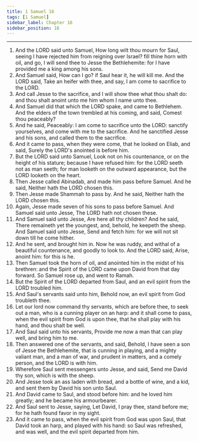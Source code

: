 ```yaml
---
title: 1 Samuel 16
tags: [1 Samuel]
sidebar_label: Chapter 16
sidebar_position: 16
---
```


---
1. And the LORD said unto Samuel, How long wilt thou mourn for Saul, seeing I have rejected him from reigning over Israel? fill thine horn with oil, and go, I will send thee to Jesse the Bethlehemite: for I have provided me a king among his sons.
2. And Samuel said, How can I go? if Saul hear it, he will kill me. And the LORD said, Take an heifer with thee, and say, I am come to sacrifice to the LORD.
3. And call Jesse to the sacrifice, and I will show thee what thou shalt do: and thou shalt anoint unto me him whom I name unto thee.
4. And Samuel did that which the LORD spake, and came to Bethlehem. And the elders of the town trembled at his coming, and said, Comest thou peaceably?
5. And he said, Peaceably: I am come to sacrifice unto the LORD: sanctify yourselves, and come with me to the sacrifice. And he sanctified Jesse and his sons, and called them to the sacrifice.
6. And it came to pass, when they were come, that he looked on Eliab, and said, Surely the LORD's anointed is before him.
7. But the LORD said unto Samuel, Look not on his countenance, or on the height of his stature; because I have refused him: for the LORD seeth not as man seeth; for man looketh on the outward appearance, but the LORD looketh on the heart.
8. Then Jesse called Abinadab, and made him pass before Samuel. And he said, Neither hath the LORD chosen this.
9. Then Jesse made Shammah to pass by. And he said, Neither hath the LORD chosen this.
10. Again, Jesse made seven of his sons to pass before Samuel. And Samuel said unto Jesse, The LORD hath not chosen these.
11. And Samuel said unto Jesse, Are here all thy children? And he said, There remaineth yet the youngest, and, behold, he keepeth the sheep. And Samuel said unto Jesse, Send and fetch him: for we will not sit down till he come hither.
12. And he sent, and brought him in. Now he was ruddy, and withal of a beautiful countenance, and goodly to look to. And the LORD said, Arise, anoint him: for this is he.
13. Then Samuel took the horn of oil, and anointed him in the midst of his brethren: and the Spirit of the LORD came upon David from that day forward. So Samuel rose up, and went to Ramah.
14. But the Spirit of the LORD departed from Saul, and an evil spirit from the LORD troubled him.
15. And Saul's servants said unto him, Behold now, an evil spirit from God troubleth thee.
16. Let our lord now command thy servants, which are before thee, to seek out a man, who is a cunning player on an harp: and it shall come to pass, when the evil spirit from God is upon thee, that he shall play with his hand, and thou shalt be well.
17. And Saul said unto his servants, Provide me now a man that can play well, and bring him to me.
18. Then answered one of the servants, and said, Behold, I have seen a son of Jesse the Bethlehemite, that is cunning in playing, and a mighty valiant man, and a man of war, and prudent in matters, and a comely person, and the LORD is with him.
19. Wherefore Saul sent messengers unto Jesse, and said, Send me David thy son, which is with the sheep.
20. And Jesse took an ass laden with bread, and a bottle of wine, and a kid, and sent them by David his son unto Saul.
21. And David came to Saul, and stood before him: and he loved him greatly; and he became his armourbearer.
22. And Saul sent to Jesse, saying, Let David, I pray thee, stand before me; for he hath found favor in my sight.
23. And it came to pass, when the evil spirit from God was upon Saul, that David took an harp, and played with his hand: so Saul was refreshed, and was well, and the evil spirit departed from him.